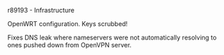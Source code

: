 r89193 - Infrastructure 

OpenWRT configuration. Keys scrubbed! 

Fixes DNS leak where nameservers were not automatically resolving to ones pushed down from OpenVPN server.

